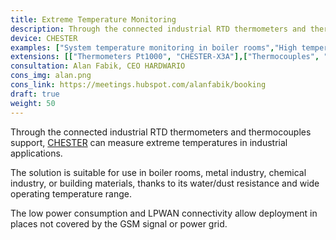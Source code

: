 ```yaml
---
title: Extreme Temperature Monitoring
description: Through the connected industrial RTD thermometers and thermocouples support, CHESTER can measure extreme temperatures in industrial applications.
device: CHESTER
examples: ["System temperature monitoring in boiler rooms","High temperature measurement in heat exchangers"]
extensions: [["Thermometers Pt1000", "CHESTER-X3A"],["Thermocouples", "CHESTER-X3B"]]
consultation: Alan Fabik, CEO HARDWARIO
cons_img: alan.png
cons_link: https://meetings.hubspot.com/alanfabik/booking
draft: true
weight: 50
---
```


Through the connected industrial RTD thermometers and thermocouples support, [CHESTER](/en/chester/) can measure extreme temperatures in industrial applications.

The solution is suitable for use in boiler rooms, metal industry, chemical industry, or building materials, thanks to its water/dust resistance and wide operating temperature range.

The low power consumption and LPWAN connectivity allow deployment in places not covered by the GSM signal or power grid.

